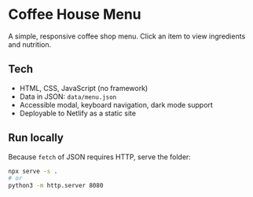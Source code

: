 # Coffee House Menu

A simple, responsive coffee shop menu. Click an item to view ingredients and nutrition.

## Tech
- HTML, CSS, JavaScript (no framework)
- Data in JSON: `data/menu.json`
- Accessible modal, keyboard navigation, dark mode support
- Deployable to Netlify as a static site

## Run locally
Because `fetch` of JSON requires HTTP, serve the folder:

```bash
npx serve -s .
# or
python3 -m http.server 8080
